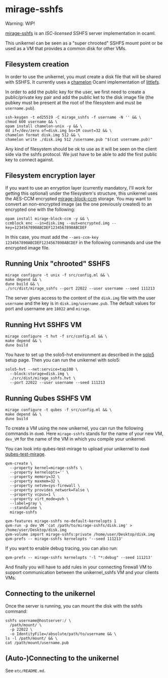 # mirage-sshfs

Warning: WIP!

[mirage-sshfs][] is an _ISC-licensed_ SSHFS server implementation in ocaml.

This unikernel can be seen as a "super chrooted" SSHFS mount point or be
used as a VM that provides a common disk for other VMs.

## Filesystem creation
In order to use the unikernel, you must create a disk file that will be
shared with SSHFS. It currently uses a [chamelon][] Ocaml implementation of
[littlefs][].

In order to add the public key for the user, we first need to create a
public/private key pair and add the public ket to the disk image file (the
pubkey must be present at the root of the filesystem and must be
`username.pub`).
```
ssh-keygen -t ed25519 -C mirage_sshfs -f username -N '' && \
chmod 600 username && \
opam install chamelon-unix -y && \
dd if=/dev/zero of=disk.img bs=1M count=32 && \
chamelon format disk.img 512 && \
chamelon write ./disk.img 512 /username.pub "$(cat username.pub)"
```

Any kind of filesystem should be ok to use as it will be seen on the client
side via the sshfs protocol. We just have to be able to add the first public
key to connect against.

## Filesystem encryption layer
If you want to use an enryption layer (currently mandatory, I'll work for getting
this optional) under the filesystem's structure, this
unikernel uses the AES-CCM encrypted [mirage-block-ccm][] storage. You may
want to convert an non-encrypted image (as the one previously created) to an
encrypted one with the following:
```
opam install mirage-block-ccm -y && \
ccmblock enc --in=disk.img --out=encrypted.img --key=1234567890ABCDEF1234567890ABCDEF
```

In this case, you must add the `--aes-ccm-key 1234567890ABCDEF1234567890ABCDEF` in
the following commands and use the encrypted image file.

## Running Unix "chrooted" SSHFS
```
mirage configure -t unix -f src/config.ml && \
make depend && \
dune build && \
./src/dist/mirage_sshfs --port 22022 --user username --seed 111213
```

The server gives access to the content of the `disk.img` file with the user
`username` and the key is in `disk.img/username.pub`. The default values for
port and username are `18022` and `mirage`.

## Running Hvt SSHFS VM
```
mirage configure -t hvt -f src/config.ml && \
make depend && \
dune build
```

You have to set up the solo5-hvt environment as described in the [solo5][]
setup page. Then you can run the unikernel with solo5:
```
solo5-hvt --net:service=tap100 \
  --block:storage=disk.img \
  ./src/dist/mirage_sshfs.hvt \
  --port 22022 --user username --seed 111213
```

## Running Qubes SSHFS VM
```
mirage configure -t qubes -f src/config.ml && \
make depend && \
dune build
```

To create a VM using the new unikernel, you can run the following commands in
`dom0`. Here `mirage-sshfs` stands for the name of your new VM, `dev_VM` for
the name of the VM in which you compile your unikernel.

You can look into qubes-test-mirage to upload your unikernel to `dom0`
[qubes-test-mirage][].

```
qvm-create \
  --property kernel=mirage-sshfs \
  --property kernelopts='' \
  --property memory=32 \
  --property maxmem=32 \
  --property netvm=sys-firewall \
  --property provides_network=False \
  --property vcpus=1 \
  --property virt_mode=pvh \
  --label=gray \
  --standalone \
  mirage-sshfs

qvm-features mirage-sshfs no-default-kernelopts 1
qvm-run -p dev_VM 'cat /path/to/mirage-sshfs/disk.img' > /home/user/Desktop/disk.img
qvm-volume import mirage-sshfs:private /home/user/Desktop/disk.img
qvm-prefs -- mirage-sshfs kernelopts '--seed 111213'
```

If you want to enable debug tracing, you can also run:
```
qvm-prefs -- mirage-sshfs kernelopts '-l "*:debug" --seed 111213'
```

And finally you will have to add rules in your connecting firewall VM to
support communication between the unikernel_sshfs VM and your clients VMs.

## Connecting to the unikernel

Once the server is running, you can mount the disk with the sshfs command:
```
sshfs username@hostserver:/ \
  /path/mount/ \
  -p 22022 \
  -o IdentityFile=/absolute/path/to/username && \
ls -l /path/mount/ && \
cat /path/mount/username.pub
```

## (Auto-)Connecting to the unikernel

See `etc/README.md`.

[mirage-sshfs]: https://github.com/palainp/mirage-sshfs
[chamelon]: https://github.com/yomimono/chamelon/
[littlefs]: https://github.com/littlefs-project/littlefs
[mirage-block-ccm]: https://github.com/sg2342/mirage-block-ccm
[solo5]: https://github.com/Solo5/solo5/blob/master/docs/building.md#setting-up
[qubes-test-mirage]: https://github.com/talex5/qubes-test-mirage
